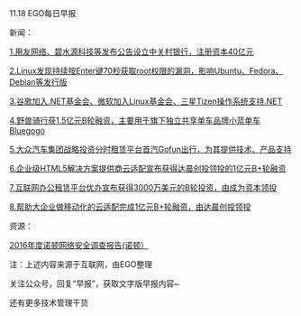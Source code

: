 11.18 EGO每日早报

新闻：

[1.用友网络、碧水源科技等发布公告设立中关村银行，注册资本40亿元](http://m.21jingji.com/article/20161117/herald/122fe6e770a857ff94d74e40f1c4f09f.html)

[2.Linux发现持续按Enter键70秒获取root权限的漏洞，影响Ubuntu、Fedora、Debian等发行版](https://www.easyaq.com/newsdetail/id/38989123.shtml)

[3.谷歌加入.NET基金会、微软加入Linux基金会、三星Tizen操作系统支持.NET](http://news.cnblogs.com/n/557274/)

[4.野兽骑行获1.5亿元B轮融资，主要用于旗下独立共享单车品牌小蓝单车Bluegogo](http://36kr.com/p/5056780.html?ktm_source=feed)

[5.大众汽车集团战略投资分时租赁平台首汽Gofun出行，为其提供技术、产品支持](http://36kr.com/p/5056778.html)

[6.企业级HTML5解决方案提供商云适配宣布获得达晨创投领投的1亿元B+轮融资](http://36kr.com/p/5056781.html?ktm_source=feed)

[7.互联网办公租赁平台优办宣布获得3000万美元的B轮投资，由成为资本领投](http://36kr.com/p/5056789.html?ktm_source=feed)

[8.帮助大企业做移动化的云适配完成1亿元B+轮融资，由达晨创投领投](http://36kr.com/p/5056781.html?ktm_source=feed)

资源：

[2016年度诺顿网络安全调查报告(诺顿）](https://us.norton.com/cyber-security-insights-2016)

注：上述内容来源于互联网，由EGO整理

关注公众号，回复“早报”，获取文字版早报内容~

还有更多技术管理干货
